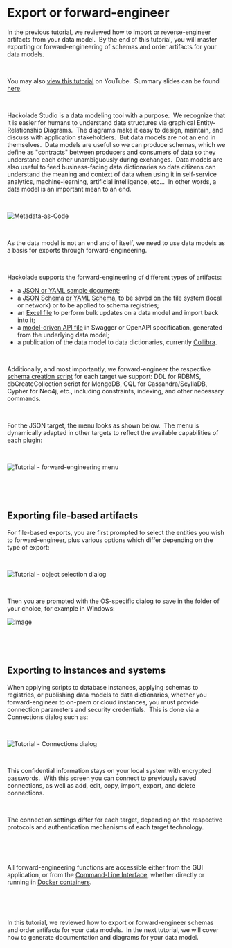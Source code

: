 # Export or forward-engineer

In the previous tutorial, we reviewed how to import or reverse-engineer artifacts from your data model.&nbsp; By the end of this tutorial, you will master exporting or forward-engineering of schemas and order artifacts for your data models.

&nbsp;

You may also [view this tutorial](<https://youtu.be/vOvJ09fF5dI> "target=\"\_blank\"") on YouTube.&nbsp; Summary slides can be found [here](<https://www.slideshare.net/PascalDesmarets1/hackolade-tutorial-part-9-export-or-forwardengineerpdf> "target=\"\_blank\"").

&nbsp;

Hackolade Studio is a data modeling tool with a purpose.&nbsp; We recognize that it is easier for humans to understand data structures via graphical Entity-Relationship Diagrams.&nbsp; The diagrams make it easy to design, maintain, and discuss with application stakeholders.&nbsp; But data models are not an end in themselves.&nbsp; Data models are useful so we can produce schemas, which we define as "contracts" between producers and consumers of data so they understand each other unambiguously during exchanges.&nbsp; Data models are also useful to feed business-facing data dictionaries so data citizens can understand the meaning and context of data when using it in self-service analytics, machine-learning, artificial intelligence, etc...&nbsp; In other words, a data model is an important mean to an end.

&nbsp;

![Metadata-as-Code](<lib/Metadata-as-Code.png>)

&nbsp;

As the data model is not an end and of itself, we need to use data models as a basis for exports through forward-engineering.

&nbsp;

Hackolade supports the forward-engineering of different types of artifacts:

* a [JSON or YAML sample document](<JSONDocument.md>);
* a [JSON Schema or YAML Schema](<JSONSchema.md>), to be saved on the file system (local or network) or to be applied to schema registries;
* an [Excel file](<Excelfile.md>) to perform bulk updates on a data model and import back into it;
* a [model-driven API file](<APIModel.md>) in Swagger or OpenAPI specification, generated from the underlying data model;
* a publication of the data model to data dictionaries, currently [Collibra](<CollibraDataDictionaryintegratio.md>).

&nbsp;

Additionally, and most importantly, we forward-engineer the respective [schema creation script](<Target-specific.md>) for each target we support: DDL for RDBMS, dbCreateCollection script for MongoDB, CQL for Cassandra/ScyllaDB, Cypher for Neo4j, etc., including constraints, indexing, and other necessary commands.

&nbsp;

For the JSON target, the menu looks as shown below.&nbsp; The menu is dynamically adapted in other targets to reflect the available capabilities of each plugin:

&nbsp;

![Tutorial - forward-engineering menu](<lib/Tutorial - forward-engineering menu.png>)

&nbsp;

&nbsp;

## Exporting file-based artifacts

For file-based exports, you are first prompted to select the entities you wish to forward-engineer, plus various options which differ depending on the type of export:

&nbsp;

![Tutorial - object selection dialog](<lib/Tutorial - object selection dialog.png>)

&nbsp;

Then you are prompted with the OS-specific dialog to save in the folder of your choice, for example in Windows:

![Image](<lib/Tutorial - forward-engineering save dialog.png>)

&nbsp;

&nbsp;

## Exporting to instances and systems

When applying scripts to database instances, applying schemas to registries, or publishing data models to data dictionaries, whether you forward-engineer to on-prem or cloud instances, you must provide connection parameters and security credentials.&nbsp; This is done via a Connections dialog such as:

&nbsp;

![Tutorial - Connections dialog](<lib/Tutorial - Connections dialog.png>)

&nbsp;

This confidential information stays on your local system with encrypted passwords.&nbsp; With this screen you can connect to previously saved connections, as well as add, edit, copy, import, export, and delete connections. &nbsp;

&nbsp;

The connection settings differ for each target, depending on the respective protocols and authentication mechanisms of each target technology.

&nbsp;

&nbsp;

All forward-engineering functions are accessible either from the GUI application, or from the [Command-Line Interface](<CommandLineInterface.md>), whether directly or running in [Docker containers](<https://github.com/hackolade/docker/tree/main/Studio> "target=\"\_blank\"").

&nbsp;

&nbsp;

In this tutorial, we reviewed how to export or forward-engineer schemas and order artifacts for your data models.&nbsp; In the next tutorial, we will cover how to generate documentation and diagrams for your data model.

